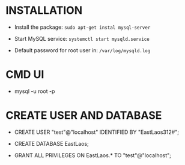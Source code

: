 # INSTALLATION

- Install the package: `sudo apt-get instal mysql-server`

- Start MySQL service: `systemctl start mysqld.service`

- Default password for root user in: `/var/log/mysqld.log`

# CMD UI

- mysql -u root -p

# CREATE USER AND DATABASE

- CREATE USER "test"@"localhost" IDENTIFIED BY "EastLaos312#";

- CREATE DATABASE EastLaos;

- GRANT ALL PRIVILEGES ON EastLaos.* TO "test"@"localhost";
